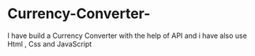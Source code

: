 # Currency-Converter-
I have build a Currency Converter with the help of API and i have also use Html , Css and JavaScript 
